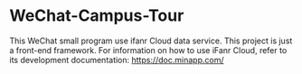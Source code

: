 # WeChat-Campus-Tour
This WeChat small program use ifanr Cloud data service.
This project is just a front-end framework. 
For information on how to use iFanr Cloud, refer to its development documentation: https://doc.minapp.com/

